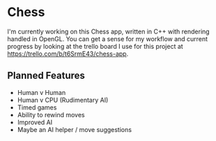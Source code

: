 # Chess
I'm currently working on this Chess app, written in C++ with rendering handled in OpenGL. You can get a sense for my workflow and current progress by looking at the trello board I use for this project at https://trello.com/b/t6SrmE43/chess-app.

## Planned Features
- Human v Human
- Human v CPU (Rudimentary AI)
- Timed games
- Ability to rewind moves
- Improved AI
- Maybe an AI helper / move suggestions
